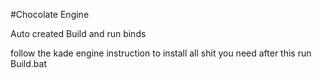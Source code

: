 #Chocolate Engine


Auto created Build and run binds

follow the kade engine instruction to install all shit you need
after this run Build.bat
